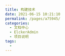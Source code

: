 ```yaml
---
title: 构建技术
date: 2021-06-15 10:21:10
permalink: /pages/a75945/
categories:
  - 文档中心
  - ElckerAdmin
  - 项目说明
tags:
  - 
---
```

